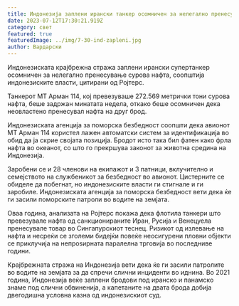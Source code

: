 ```yaml
---
title: Индонезија заплени ирански танкер осомничен за нелегално пренесување нафта
date: 2023-07-12T17:30:21.919Z
category: свет
featured: true
featuredImage: ../img/7-30-ind-zapleni.jpg
author: Вардарски
---
```

Индонезиската крајбрежна стража заплени ирански супертанкер осомничен за нелегално пренесување сурова нафта, соопштија индонезиските власти, цитирани од Ројтерс.

Танкерот МТ Арман 114, кој превезуваше 272.569 метрички тони сурова нафта, беше задржан минатата недела, откако беше осомничен дека неовластено пренесувал нафта на друг брод.

Индонезиската агенција за поморска безбедност соопшти дека авионот МТ Арман 114 користел лажен автоматски систем за идентификација во обид да ја скрие својата позиција. Бродот исто така бил фатен како фрла нафта во океанот, со што го прекршува законот за животна средина на Индонезија.

Заробени се и 28 членови на екипажот и 3 патници, вклучително и семејството на службеникот за безбедност во авионот. Цистерните се обиделе да побегнат, но индонезиските власти ги стигнале и ги заробиле. Индонезиската агенција за поморска безбедност вети дека ќе ги засили поморските патроли во водите на земјата.

Оваа година, анализата на Ројтерс покажа дека флотила танкери што превезувале нафта од санкционираните Иран, Русија и Венецуела пренесувале товар во Сингапурскиот теснец. Ризикот од излевање на нафта и несреќи се зголеми бидејќи повеќе неосигурени пловни објекти се приклучија на непроѕирната паралелна трговија во последниве години.

Крајбрежната стража на Индонезија вети дека ќе ги засили патролите во водите на земјата за да спречи слични инциденти во иднина. Во 2021 година, Индонезија веќе заплени бродови под иранско и панамско знаме под слични обвиненија, а капетаните на двата брода добија двегодишна условна казна од индонезискиот суд.